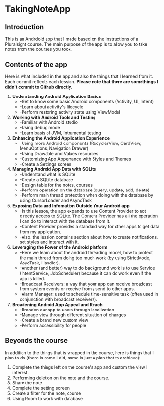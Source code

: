 # TakingNoteApp
## Introduction
This is an Andrdoid app that I made based on the instructions of a Pluralsight course. The main purpose of the app is to allow you to take notes from the courses you took.
## Contents of the app
 Here is what included in the app and also the things that I learned from it. Each commit reflects each lession. **Please note that there are somethings I didn't commit to Github directly**.
1. **Understanding Android Application Basics**
   - -Get to know some basic Android components (Activity, UI, Intent)
   - -Learn about activity's lifecycle
   - -Perform restoring activity state using ViewModel
2. **Working with Android Tools and Testing**
   - -Familiar with Android studio
   - -Using debug mode
   - -Learn basis of JVM, Intrumental testing
3. **Enhancing the Android Application Experience**
   - -Using more Android components (RecyclerView, CardView, MenuOptions, Navigation Drawer)
   - -Using Drawable and Values resources
   - -Customizing App Apperrance with Styles and Themes
   - -Create a Settings screen
4. **Managing Android App Data with SQLite**
   - -Understand what is SQLite
   - -Create a SQLite database 
   - -Design table for the notes, courses
   - -Perform operation on the database (query, update, add, delete)
   - -Perform main thread protection when doing with the database by using CursorLoader and AsyncTask
5. **Exposing Data and Infomation Outside Your Android app**
   - -In this lesson, the app expands to use Content Provider to not directly access to SQLite. The Content Provider has all the operation I can do to interact with the database from it.
   - -Content Provider provides a standard way for other apps to get data from my application.
   - -Also, the lession contains section about how to create notifications, set styles and interact with it.
6. **Leveraging the Power of the Android platform**
   - -Here we learn about the android threading model, how to protect the main thread from doing too much work (by using StrictMode, AsycTask, Handler).
   - -Another (and better) way to do background work is to use Service (IntentService, JobScheduler) because it can do work even if the app is killed.
   - -Broadcast Receivers: a way that your app can receive broadcast from system events or receive from / send to other apps.
   - -Alarm Manager: used to schedule time-sensitive task (often used in conjunction with broadcast receivers).
7. **Broadening Android App Appeal and Reach**
   - -Broaden our app to users through localization
   - -Manage view through different situation of changes
   - -Create a brand new custom view
   - -Perform accessibility for people
## Beyonds the course
In addition to the things that is wrapped in the course, here is things that I plan to do (there is some I did, some is just a plan that to archieve):
1. Complete the things left on the course's app and custom the view I interest.
2. Performing deletion on the note and the course.
6. Share the note
3. Complete the setting screen
4. Create a filter for the note, course
5. Using Room to work with database
